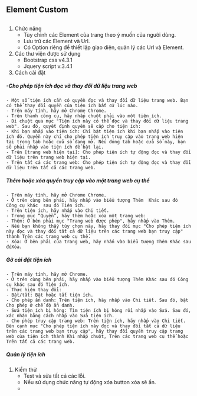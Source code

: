 ## Element Custom <h2>
1. Chức năng
	* Tùy chỉnh các Element của trang theo ý muốn của người dùng.
	* Lưu trữ các Element và Url.
	* Có Option riêng để thiết lập giao diện, quản lý các Url và Element.
2. Các thư viện được sử dụng
	* Bootstrap css v4.3.1
	* Jquery script v.3.4.1
3. Cách cài đặt
##### 		-Cho phép tiện ích đọc và thay đổi dữ liệu trang web<h5>
	- Một số tiện ích cần có quyền đọc và thay đổi dữ liệu trang web. Bạn có thể thay đổi quyền của tiện ích bất cứ lúc nào.
	- Trên máy tính, hãy mở Chrome Chrome.
	- Trên thanh công cụ, hãy nhấp chuột phải vào một tiện ích.
	- Di chuột qua mục "Tiện ích này có thể đọc và thay đổi dữ liệu trang web". Sau đó, quyết định quyền sẽ cấp cho tiện ích:
	- Khi bạn nhấp vào tiện ích: Chỉ bật tiện ích khi bạn nhấp vào tiện ích đó. Quyền này chỉ cho phép tiện ích truy cập vào trang web hiện tại trong tab hoặc cửa sổ đang mở. Nếu đóng tab hoặc cửa sổ này, bạn sẽ phải nhấp vào tiện ích để bật lại.
	- Trên [trang web hiện tại]: Cho phép tiện ích tự động đọc và thay đổi dữ liệu trên trang web hiện tại.
	- Trên tất cả các trang web: Cho phép tiện ích tự động đọc và thay đổi dữ liệu trên tất cả các trang web.
##### 	Thêm hoặc xóa quyền truy cập vào một trang web cụ thể<h5>
	- Trên máy tính, hãy mở Chrome Chrome.
	- Ở trên cùng bên phải, hãy nhấp vào biểu tượng Thêm  Khác sau đó  Công cụ khác  sau đó Tiện ích.
	- Trên tiện ích, hãy nhấp vào Chi tiết.
	- Trong mục “Quyền”, hãy thêm hoặc xóa một trang web:
	- Thêm: Ở bên phải mục "Trang web được phép", hãy nhấp vào Thêm.
	- Nếu bạn không thấy tùy chọn này, hãy thay đổi mục "Cho phép tiện ích này đọc và thay đổi tất cả dữ liệu trên các trang web bạn truy cập" thành Trên các trang web cụ thể.
	- Xóa: Ở bên phải của trang web, hãy nhấn vào biểu tượng Thêm Khác sau đóXóa.
##### Gỡ cài đặt tiện ích<h5>
	- Trên máy tính, hãy mở Chrome.
	- Ở trên cùng bên phải, hãy nhấp vào biểu tượng Thêm Khác sau đó Công cụ khác sau đó Tiện ích.
	- Thực hiện thay đổi:
	- Bật/tắt: Bật hoặc tắt tiện ích.
	- Cho phép ẩn danh: Trên tiện ích, hãy nhấp vào Chi tiết. Sau đó, bật Cho phép ở chế độ ẩn danh.
	- Sửa tiện ích bị hỏng: Tìm tiện ích bị hỏng rồi nhấp vào Sửa. Sau đó, xác nhận bằng cách nhấp vào Sửa tiện ích.
	- Cho phép truy cập trang web: Trên tiện ích, hãy nhấp vào Chi tiết. Bên cạnh mục "Cho phép tiện ích này đọc và thay đổi tất cả dữ liệu trên các trang web bạn truy cập", hãy thay đổi quyền truy cập trang web của tiện ích thành Khi nhấp chuột, Trên các trang web cụ thể hoặc Trên tất cả các trang web.
##### Quản lý tiện ích<h5>

1. Kiểm thử
	* Test và sửa tất cả các lỗi.
	* Nếu sử dụng chức năng tự động xóa button xóa sẽ ẩn.
	* 
	
